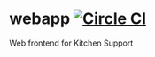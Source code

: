 # webapp [![Circle CI](https://circleci.com/gh/kitchensupport/webapp.svg?style=svg)](https://circleci.com/gh/kitchensupport/webapp)
Web frontend for Kitchen Support

